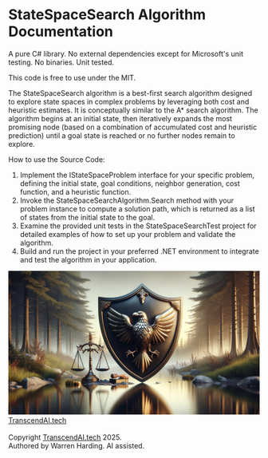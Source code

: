 # StateSpaceSearch Algorithm Documentation

A pure C# library. No external dependencies except for Microsoft's unit testing. No binaries. Unit tested.

This code is free to use under the MIT.

The StateSpaceSearch algorithm is a best-first search algorithm designed to explore state spaces in complex problems by leveraging both cost and heuristic estimates. It is conceptually similar to the A* search algorithm. The algorithm begins at an initial state, then iteratively expands the most promising node (based on a combination of accumulated cost and heuristic prediction) until a goal state is reached or no further nodes remain to explore.

How to use the Source Code:
1. Implement the IStateSpaceProblem interface for your specific problem, defining the initial state, goal conditions, neighbor generation, cost function, and a heuristic function.
2. Invoke the StateSpaceSearchAlgorithm.Search method with your problem instance to compute a solution path, which is returned as a list of states from the initial state to the goal.
3. Examine the provided unit tests in the StateSpaceSearchTest project for detailed examples of how to set up your problem and validate the algorithm.
4. Build and run the project in your preferred .NET environment to integrate and test the algorithm in your application.

![AI Image](aiimage.jpg)
[TranscendAI.tech](https://TranscendAI.tech)<br>
<br>
Copyright [TranscendAI.tech](https://TranscendAI.tech) 2025.</br>
Authored by Warren Harding. AI assisted.</br>